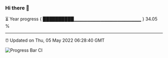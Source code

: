 ### Hi there 👋

⏳ Year progress { ██████████▁▁▁▁▁▁▁▁▁▁▁▁▁▁▁▁▁▁▁▁ } 34.05 %

---

⏰ Updated on Thu, 05 May 2022 06:28:40 GMT

![Progress Bar CI](https://github.com/ZhaoGui/ZhaoGui/workflows/Progress%20Bar%20CI/badge.svg)
